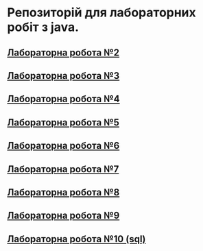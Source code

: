 # Репозиторій для лабораторних робіт з java.
## [Лабораторна робота №2](src/main/java/com/bondarenko/universityAssigment/lab2/README.md)
## [Лабораторна робота №3](src/main/java/com/bondarenko/universityAssigment/lab3/README.md)
## [Лабораторна робота №4](src/main/java/com/bondarenko/universityAssigment/lab4/README.md)
## [Лабораторна робота №5](src/main/java/com/bondarenko/universityAssigment/lab5/README.md)
## [Лабораторна робота №6](src/main/java/com/bondarenko/universityAssigment/lab6/README.md)
## [Лабораторна робота №7](src/main/java/com/bondarenko/universityAssigment/lab7/README.md)
## [Лабораторна робота №8](src/main/java/com/bondarenko/universityAssigment/lab8/README.md)
## [Лабораторна робота №9](src/main/java/com/bondarenko/universityAssigment/lab9/README.md)
## [Лабораторна робота №10 (sql)](src/main/sql/lab10/lab10.sql)